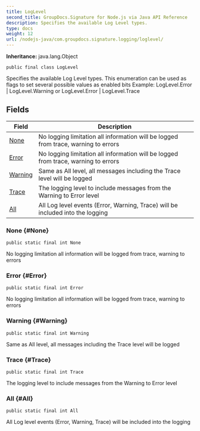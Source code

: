 ```yaml
---
title: LogLevel
second_title: GroupDocs.Signature for Node.js via Java API Reference
description: Specifies the available Log Level types.
type: docs
weight: 12
url: /nodejs-java/com.groupdocs.signature.logging/loglevel/
---
```

**Inheritance:**
java.lang.Object
```
public final class LogLevel
```

Specifies the available Log Level types. This enumeration can be used as flags to set several possible values as enabled bits Example: LogLevel.Error | LogLevel.Warning or LogLevel.Error | LogLevel.Trace
## Fields

| Field | Description |
| --- | --- |
| [None](#None) | No logging limitation all information will be logged from trace, warning to errors |
| [Error](#Error) | No logging limitation all information will be logged from trace, warning to errors |
| [Warning](#Warning) | Same as All level, all messages including the Trace level will be logged |
| [Trace](#Trace) | The logging level to include messages from the Warning to Error level |
| [All](#All) | All Log level events (Error, Warning, Trace) will be included into the logging |
### None {#None}
```
public static final int None
```


No logging limitation all information will be logged from trace, warning to errors

### Error {#Error}
```
public static final int Error
```


No logging limitation all information will be logged from trace, warning to errors

### Warning {#Warning}
```
public static final int Warning
```


Same as All level, all messages including the Trace level will be logged

### Trace {#Trace}
```
public static final int Trace
```


The logging level to include messages from the Warning to Error level

### All {#All}
```
public static final int All
```


All Log level events (Error, Warning, Trace) will be included into the logging

